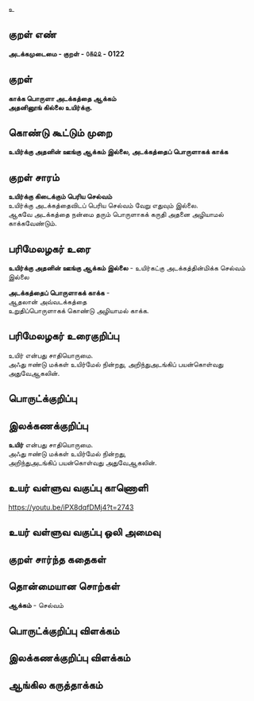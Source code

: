 உ

## குறள் எண் 

**அடக்கமுடைமை - குறள் - ௦௧௨௨ - 0122**  

## குறள் 

**காக்க பொருளா அடக்கத்தை ஆக்கம்  
அதனினூங் கில்லை உயிர்க்கு.** 

## கொண்டு கூட்டும் முறை

**உயிர்க்கு அதனின் ஊங்கு ஆக்கம் இல்லை, அடக்கத்தைப் பொருளாகக் காக்க**

## குறள் சாரம் 

**உயிர்க்கு கிடைக்கும் பெரிய செல்வம்**  
உயிர்க்கு அடக்கத்தைவிடப் பெரிய செல்வம் வேறு எதுவும் இல்லை.  
ஆகவே அடக்கத்தை நன்மை தரும் பொருளாகக் கருதி அதனை அழியாமல் காக்கவேண்டும்.  

## பரிமேலழகர் உரை

**உயிர்க்கு அதனின் ஊங்கு ஆக்கம் இல்லை** - உயிர்கட்கு அடக்கத்தின்மிக்க செல்வம் இல்லை  

**அடக்கத்தைப் பொருளாகக் காக்க** -  
ஆதலான் அவ்வடக்கத்தை  
உறுதிப்பொருளாகக் கொண்டு அழியாமல் காக்க.  

## பரிமேலழகர் உரைகுறிப்பு   

உயிர் என்பது சாதியொருமை.  
அஃது ஈண்டு மக்கள் உயிர்மேல் நின்றது, அறிந்துஅடங்கிப் பயன்கொள்வது அதுவேஆகலின்.  

## பொருட்க்குறிப்பு 


## இலக்கணக்குறிப்பு  

**உயிர்** என்பது சாதியொருமை.  
அஃது ஈண்டு மக்கள் உயிர்மேல் நின்றது,  
அறிந்துஅடங்கிப் பயன்கொள்வது அதுவேஆகலின்.

## உயர் வள்ளுவ வகுப்பு காணொளி

https://youtu.be/iPX8dqfDMj4?t=2743

## உயர் வள்ளுவ வகுப்பு ஒலி அமைவு 

 
## குறள் சார்ந்த கதைகள் 


## தொன்மையான சொற்கள்

**ஆக்கம்** - செல்வம்   

## பொருட்க்குறிப்பு விளக்கம்


## இலக்கணக்குறிப்பு விளக்கம்


## ஆங்கில கருத்தாக்கம் 


